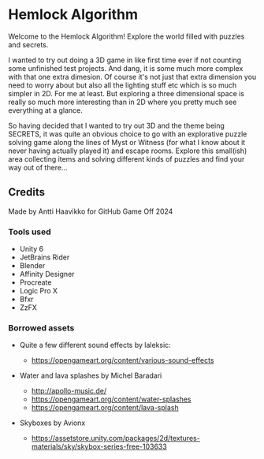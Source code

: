 # Hemlock Algorithm

Welcome to the Hemlock Algorithm! Explore the world filled with puzzles and secrets.

I wanted to try out doing a 3D game in like first time ever if not counting some unfinished test projects. And dang, it is some much more complex with that one extra dimesion. Of course it's not just that extra dimension you need to worry about but also all the lighting stuff etc which is so much simpler in 2D. For me at least. But exploring a three dimensional space is really so much more interesting than in 2D where you pretty much see everything at a glance.

So having decided that I wanted to try out 3D and the theme being SECRETS, it was quite an obvious choice to go with an explorative puzzle solving game along the lines of Myst or Witness (for what I know about it never having actually played it) and escape rooms. Explore this small(ish) area collecting items and solving different kinds of puzzles and find your way out of there...

## Credits

Made by Antti Haavikko for GitHub Game Off 2024

### Tools used

- Unity 6
- JetBrains Rider
- Blender
- Affinity Designer
- Procreate
- Logic Pro X
- Bfxr
- ZzFX

### Borrowed assets

- Quite a few different sound effects by laleksic:
    - https://opengameart.org/content/various-sound-effects

- Water and lava splashes by Michel Baradari
  - http://apollo-music.de/
  - https://opengameart.org/content/water-splashes
  - https://opengameart.org/content/lava-splash

- Skyboxes by Avionx
  - https://assetstore.unity.com/packages/2d/textures-materials/sky/skybox-series-free-103633